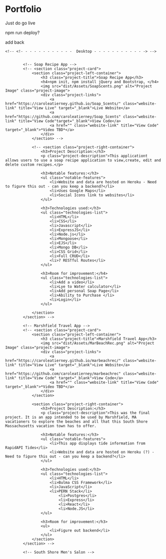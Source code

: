 # Portfolio

Just do go live

npm run deploy?

add back

<!-- Deployed - week 16 - Paris App - changed repository name -->
<!-- Deployed - week 15 - Dog api - changed repository name -->
<!-- Deployed - week 14 - Movie Reviews - changed repository name -->
<!-- Deployed - week 12 - Butterflies - changed repository name *** -->
<!-- Deployed - week 11 - Tic-Tac-Toe - changed repository name -->
<!-- Deployed - week 10 - Dinner Planner  - changed repository name -->
<!-- Deployed - week 8 - The Nina Story - changed repository name -->
<!-- Deployed - week 9 - Digital Portfolio - changed repository name -->

<!-- Castle Rock - add video - Changed Repo Name -->
<!-- Soap Scents - add video - NEED TO FIGURE OUT HOW TO KEEP BACK END - changed Repo name -->

<!-- Deployed - week 13 - Boring - don't use or add functionality - login form -->
<!-- week 7 - not deployed on github - The Nina Story HTML - DON'T USE -->
<!-- week 6 - not deployed on github - War Card Game -->
<!-- week 5 - not deployed on github - Album and Songs -->
<!-- week 4 - array practice - DONT NEED -->
<!-- week 3 - github practice - DONT NEED -->
<!-- week 2  NADA -->
<!-- week 1  NADA -->

<!-- Beaches - add video -->
<!-- Men's Salon - add video test -->
<!-- code pen -->

   <!-- - - - - - - - - - - - Mobile - - - - - - - - - - - ->
    <!-- <nav id="mobile-nav">
        <h2 class="left-logo">Carole Tierney</h2>
    </nav>

    <section class="mobile-icon-container">
        <a title="Contact Me" href="https://www.linkedin.com" class="contact-icon" style="color: white" target="_blank"><i
                class="fab fa-linkedin"></i></a>
        <a title="View GitHub" href="https://www.github.com" class="contact-icon" style="color: white" target="_blank"><i
                class="fab fa-github"></i></a>
        <a title="View Resume" target="_blank" href="dist/Assets/Resume 2023.pdf" class="contact-icon"
            style="color: white">Resume</a>
    </section> -->

    <!-- <!- - - - - - - - - - - -  Desktop - - - - - - - - - - - -> -->


            <!-- Soap Recipe App -->
            <!-- <section class="project-card">
                <section class="project-left-container">
                    <h3 class="project-title">Soap Recipe App</h3>
                    <h4>npm init, npm install jQuery and Bootstrap, </h4>
                    <img src="dist/Assets/SoapScents.png" alt="Project Image" class="project-image">
                    <div class="project-links">
                        <a href="https://caroleatierney.github.io/Soap_Scents/" class="website-link" title="View Live" target="_blank">Live Website</a>
                        <a href="https://github.com/caroleatierney/Soap_Scents" class="website-link" title="View Code"target="_blank">View Code</a>
                        <a href="" class="website-link" title="View Code" target="_blank">*Video TBD*</a>
                    </div>
                </section> -->
            
                <!-- <section class="project-right-container">
                    <h3>Project Description:</h3>
                    <p class="project-description">This applicationt allows users to use a soap recipe application to view,create, edit and delete custom recipes.</p>

                    <h3>Notable features:</h3>
                    <ul class="notable-features">
                        <li>Website and data are hosted on Heroku - Need to figure this out - can you keep a backend?</li>
                        <li>Uses Google Maps</li>
                        <li>Social Icons link to websites</li>
                    </ul>

                    <h3>Technologies used:</h3>
                    <ul class="technologies-list">
                        <li>HTML</li>
                        <li>CSS</li>
                        <li>Javascript</li>
                        <li>ExpressJS</li>
                        <li>Node.js</li>
                        <li>Mongoose</li>
                        <li>EJS</li>
                        <li>Mongo DB</li>
                        <li>CSS Grid</li>
                        <li>Full CRUD</li>
                        <li>7 RESTful Routes</li>
                    </ul>

                    <h3>Room for improvement:</h4>
                    <ul class="technologies-list">
                        <li>Add a video</li>
                        <li>Lye to Water calculator</li>
                        <li>Add personal Soap Page</li>
                        <li>Ability to Purchase </li>
                        <li>Login</li>
                    </ul>

                </section>
            </section> -->

            <!-- Marshfield Travel App -->
            <!-- <section class="project-card">
                <section class="project-left-container">
                    <h3 class="project-title">Marshfield Travel App</h3>
                    <img src="dist/Assets/MarBeachRec.png" alt="Project Image" class="project-image">
                    <div class="project-links">
                        <a href="https://caroleatierney.github.io/marbeachrec/" class="website-link" title="View Live" target="_blank">Live Website</a>
                        <a href="https://github.com/caroleatierney/marbeachrec" class="website-link" title="View Code" target="_blank">View Code</a>
                        <a href="" class="website-link" title="View Code" target="_blank">*Video TBD*</a>
                    </div>
                </section>
            
                <section class="project-right-container">
                    <h3>Project Description:</h3>
                    <p class="project-description">This was the final project. It is an app intended to be used by Marshfield, MA vacationers to explore the beaches and all that this South Shore Massachusetts vacation town has to offer. 

                    <h3>Notable features:</h3>
                    <ul class="notable-features">
                        <li>This app displays tide information from RapidAPI Tides</li>
                        <li>Website and data are hosted on Heroku (?) - Need to figure this out - can you keep a backend?</li>
                    </ul>

                    <h3>Technologies used:</h3>
                    <ul class="technologies-list">
                        <li>HTML</li>
                        <li>Bulma CSS Framework</li>
                        <li>JavaScript</li>
                        <li>PERN Stack</li>
                            <li>Postgres</li>
                            <li>Express</li>
                            <li>React</li>
                            <li>Node.JS</li>
                    </ul>

                    <h3>Room for improvement:</h3>
                    <ul>
                        <li>Figure out backend</li>
                    </ul>
                </section>
            </section> -->

            <!-- South Shore Men's Salon -->